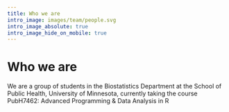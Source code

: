 ```yaml
---
title: Who we are
intro_image: images/team/people.svg
intro_image_absolute: true
intro_image_hide_on_mobile: true
---
```


# Who we are

We are a group of students in the Biostatistics Department at the School of Public Health, University of Minnesota, currently taking the course PubH7462: Advanced Programming & Data Analysis in R
